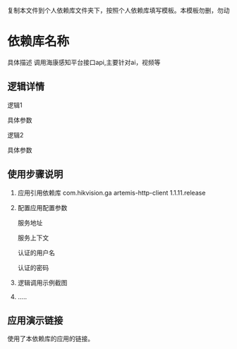 复制本文件到个人依赖库文件夹下，按照个人依赖库填写模板。本模板勿删，勿动
# 依赖库名称

具体描述 调用海康感知平台接口api,主要针对ai，视频等

## 逻辑详情

逻辑1

具体参数

逻辑2

具体参数

## 使用步骤说明

1. 应用引用依赖库
   <dependency>
   <groupId>com.hikvision.ga</groupId>
   <artifactId>artemis-http-client</artifactId>
   <version>1.1.11.release</version>
   </dependency>
2. 配置应用配置参数

   服务地址

   服务上下文

   认证的用户名

   认证的密码

3. 逻辑调用示例截图
4. .....

## 应用演示链接

使用了本依赖库的应用的链接。

